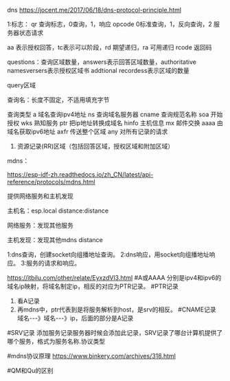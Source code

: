 
dns https://jocent.me/2017/06/18/dns-protocol-principle.html



1:标志：
qr  查询标志，0查询，1，响应
opcode  0标准查询，1，反向查询，2 服务器状态请求

aa 表示授权回答，tc表示可以阶段，rd  期望递归，ra 可用递归  rcode 返回码

questions：查询区域数量，answers表示回答区域数量，authoritative namesversers表示授权区域书
addtional recordess表示区域的数量

query区域

查询名：长度不固定，不适用填充字节

查询类型
a 域名查询ipv4地址
ns  查询域名服务器
cname 查询规范名称
soa 开始授权
wks 熟知服务
ptr 把ip地址转换成域名
hinfo 主机信息
mx 邮件交换
aaaa 由域名获取ipv6地址
axfr 传送整个区域
any  对所有记录的请求
1. 资源记录(RR)区域（包括回答区域，授权区域和附加区域）





mdns：

https://esp-idf-zh.readthedocs.io/zh_CN/latest/api-reference/protocols/mdns.html

提供网络服务和主机发现

主机名：esp.local
distance:distance

网络服务：发现其他服务

主机发现：发现其他mdns distance


1:dns查询，创建socket向组播地址查询。
2:dns响应，用socket向组播地址响应。
3:服务的请求和响应。




https://itbilu.com/other/relate/EyxzdVl3.html
#A或AAAA
分别是ipv4和ipv6的域名ip映射，将域名制定ip，相反的对应为PTR记录。
#PTR记录
1. 看A记录
2. 再mdns中，ptr代表到是将服务解析到host，是srv的相反。
#CNAME记录
域名---》域名---》ip，后面的部分是A记录

#SRV记录
添加服务记录服务器时候会添加此记录，SRV记录了哪台计算机提供了哪个服务，格式为服务名称.协议类型


#mdns协议原理 https://www.binkery.com/archives/318.html

#QM和Qu的区别
